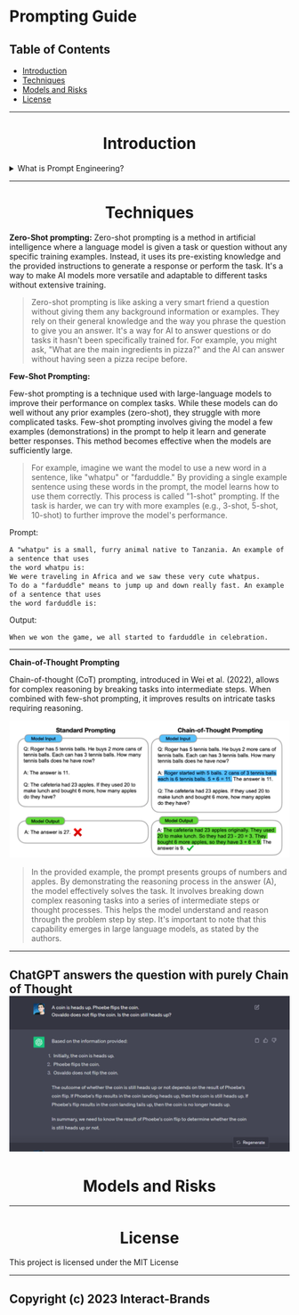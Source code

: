 # Prompting Guide 

## Table of Contents

- [Introduction](#introduction)
- [Techniques](#techniques)
- [Models and Risks](#risks)
- [License](#license)
---

<h1 id=introduction align="center"> Introduction</h1>

<details>
  <summary>
    What is Prompt Engineering?
  </summary>
    Prompt engineering is a relatively new discipline for developing and optimizing prompts to efficiently use language models (LMs). Prompt crafting isn't just about constructing clever queries; it helps improve the capacity of LLMs on a wide range of common and complex tasks. It's the art of forging a relationship with these linguistic giants, where understanding their capabilities and limitations is just the beginning.
    
</details>

---

<h1 id=techniques align="center">Techniques</h1>




**Zero-Shot prompting:** Zero-shot prompting is a method in artificial intelligence where a language model is given a task or question without any specific training examples. Instead, it uses its pre-existing knowledge and the provided instructions to generate a response or perform the task. It's a way to make AI models more versatile and adaptable to different tasks without extensive training.

>Zero-shot prompting is like asking a very smart friend a question without giving them any background information or examples. They rely on their general knowledge and the way you phrase the question to give you an answer. It's a way for AI to answer questions or do tasks it hasn't been specifically trained for. For example, you might ask, "What are the main ingredients in pizza?" and the AI can answer without having seen a pizza recipe before.


**Few-Shot Prompting:** 

Few-shot prompting is a technique used with large-language models to improve their performance on complex tasks. While these models can do well without any prior examples (zero-shot), they struggle with more complicated tasks. Few-shot prompting involves giving the model a few examples (demonstrations) in the prompt to help it learn and generate better responses. This method becomes effective when the models are sufficiently large.

> For example, imagine we want the model to use a new word in a sentence, like "whatpu" or "farduddle." By providing a single example sentence using these words in the prompt, the model learns how to use them correctly. This process is called "1-shot" prompting. If the task is harder, we can try with more examples (e.g., 3-shot, 5-shot, 10-shot) to further improve the model's performance.

Prompt:
```
A "whatpu" is a small, furry animal native to Tanzania. An example of a sentence that uses
the word whatpu is:
We were traveling in Africa and we saw these very cute whatpus.
To do a "farduddle" means to jump up and down really fast. An example of a sentence that uses
the word farduddle is:
```
Output:
```
When we won the game, we all started to farduddle in celebration.
```
---
**Chain-of-Thought Prompting**

Chain-of-thought (CoT) prompting, introduced in Wei et al. (2022), allows for complex reasoning by breaking tasks into intermediate steps. When combined with few-shot prompting, it improves results on intricate tasks requiring reasoning.

![COT](img/cot.PNG)

> In the provided example, the prompt presents groups of numbers and apples. By demonstrating the reasoning process in the answer (A), the model effectively solves the task. It involves breaking down complex reasoning tasks into a series of intermediate steps or thought processes. This helps the model understand and reason through the problem step by step. It's important to note that this capability emerges in large language models, as stated by the authors.

---
ChatGPT answers the question with purely Chain of Thought
![COT](img/chat.PNG)
---


<h1 id=risks align="center">Models and Risks</h1>

---

<h1 id=license align="center"> License</h1>
This project is licensed under the MIT License

---
Copyright (c) 2023 Interact-Brands
---

